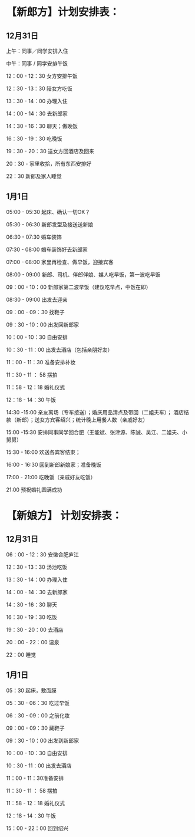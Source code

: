 
# 【新郎方】计划安排表： #
## 12月31日 ##

上午：同事／同学安排入住

中午：同事 / 同学安排午饭

12：00 - 12：30 女方安排午饭

12：30 - 13：30 陪女方吃饭

13：30 - 14：00 办理入住

14：00 - 14：30 去新郎家

14：30 - 16：30 聊天；做晚饭

16：30 - 19：30 吃晚饭

19：30 - 20：30 送女方回酒店及回来

20：30 - 家里收拾，所有东西安排好

22：30 新郎及家人睡觉

## 1月1日 ##
05:00 - 05:30 起床、确认一切OK？

05:30 - 06:30 新郎发型及接送送新娘

06:30 - 07:30 婚车装饰

07:30 - 08:00 婚车装饰好去新郎家

07:00 - 08:00 家里再检查、做早饭，迎接宾客

08:00 - 09:00 新郎、司机、伴郎伴娘、媒人吃早饭，第一波吃早饭

09：00 - 10：00 新郎家第二波早饭（建议吃早点，中饭在即）

08:30 - 09:00 出发去迎亲

09：00 - 09：30 找鞋子

09：30 - 10：00 出发回新郎家

10：00 - 10：30 自由安排

10：30 - 11：00 出发去酒店（包括亲朋好友）

11：00 - 11：30 准备安排补妆

11：30 - 11 ： 58 摆拍

11：58 - 12：18 婚礼仪式

12：18 - 14：30 午饭

14:30 -15:00 亲友离场（专车接送）；婚庆用品清点及带回（二姐夫车）；
酒店结款（新郎）；送女方宾客绍兴；统计晚上用餐人数（亲戚好友）

15:00 -15:30 安排同事同学回合肥（王能斌、张津源、陈诚、吴江、二姐夫、小舅舅）

15:30 - 16:00 欢送各宾客结束；

16:00 - 16:30 回到新郎新娘家；准备晚饭

17:00 - 21:00 吃晚饭（亲戚好友吃饭）

21:00  预祝婚礼圆满成功



# 【新娘方】 计划安排表： #
## 12月31日 ##
06：00 - 12：30 安徽合肥庐江 

12：30 - 13：30 汤池吃饭 

13：30 - 14：00 办理入住

14：00 - 14：30 去新郎家

14：30 - 16：30 聊天

16：30 - 19：30 吃饭

19：30 - 20：00 去酒店

20：00 - 22：00 温泉

22：00 睡觉

## 1月1日 ##
05：30 起床，敷面膜

05：30 - 06：30 吃过早饭

06：30 - 09：00 之前化妆 

09：00 - 09：30 藏鞋子

09：30 - 10：00 出发到新郎家

10：00 - 10：30 自由安排

10：30 - 11：00 出发去酒店

11：00 - 11：30准备安排

11：30 - 11 ： 58 摆拍

11：58 - 12：18 婚礼仪式

12：18 - 14：30 午饭

15：00 - 22：00 回到绍兴
